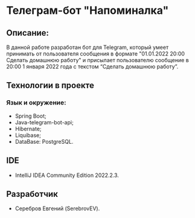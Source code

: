 # Телеграм-бот "Напоминалка"
## Описание:
В данной работе разработан бот для Telegram, который умеет принимать от пользователя сообщения в формате "01.01.2022 20:00
Сделать домашнюю работу" и присылает пользователю сообщение в 20:00 1 января 2022 года с текстом “Сделать домашнюю работу”. 
## Технологии в проекте
### Язык и окружение:
- Spring Boot;
- Java-telegram-bot-api;
- Hibernate;
- Liquibase;
- DataBase: PostgreSQL.
## IDE
- IntelliJ IDEA Community Edition 2022.2.3.
## Разработчик
- Серебров Евгений (SerebrovEV).
